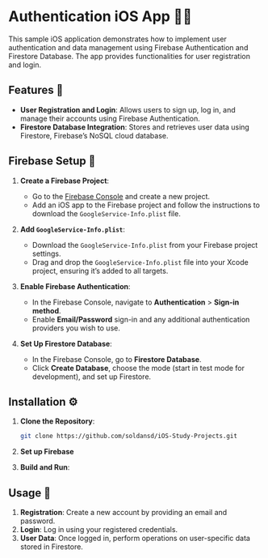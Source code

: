 # Authentication iOS App 📱🔐

This sample iOS application demonstrates how to implement user authentication and data management using Firebase Authentication and Firestore Database. The app provides functionalities for user registration and login.

## Features 🌟

- **User Registration and Login**: Allows users to sign up, log in, and manage their accounts using Firebase Authentication.
- **Firestore Database Integration**: Stores and retrieves user data using Firestore, Firebase’s NoSQL cloud database.

## Firebase Setup 🔧

1. **Create a Firebase Project**:
   - Go to the [Firebase Console](https://console.firebase.google.com/) and create a new project.
   - Add an iOS app to the Firebase project and follow the instructions to download the `GoogleService-Info.plist` file.

2. **Add `GoogleService-Info.plist`**:
   - Download the `GoogleService-Info.plist` from your Firebase project settings.
   - Drag and drop the `GoogleService-Info.plist` file into your Xcode project, ensuring it’s added to all targets.

3. **Enable Firebase Authentication**:
   - In the Firebase Console, navigate to **Authentication** > **Sign-in method**.
   - Enable **Email/Password** sign-in and any additional authentication providers you wish to use.

4. **Set Up Firestore Database**:
   - In the Firebase Console, go to **Firestore Database**.
   - Click **Create Database**, choose the mode (start in test mode for development), and set up Firestore.

## Installation ⚙️

1. **Clone the Repository**:
   ```bash
   git clone https://github.com/soldansd/iOS-Study-Projects.git
   ```
2. **Set up Firebase**

3. **Build and Run**:


## Usage 🚀

1. **Registration**: Create a new account by providing an email and password.
2. **Login**: Log in using your registered credentials.
3. **User Data**: Once logged in, perform operations on user-specific data stored in Firestore.
